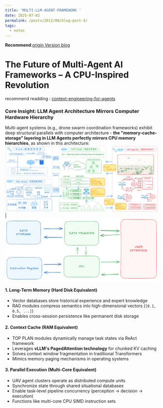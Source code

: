 ```yaml
---
title: 'MULTI-LLM-AGENT-FRAMEWORK '
date: 2025-07-02
permalink: /posts/2012/08/blog-post-4/
tags:
  - notes
---
```

**Recommend**:[origin Version blog](/_posts/2025-07-02-blog-post-5.md)
# The Future of Multi-Agent AI Frameworks – A CPU-Inspired Revolution
recommend readding : [context-engineering-for-agents](https://blog.langchain.com/context-engineering-for-agents/)
### Core Insight: LLM Agent Architecture Mirrors Computer Hardware Hierarchy  
Multi-agent systems (e.g., drone swarm coordination frameworks) exhibit deep structural parallels with computer architecture - **the "memory-cache-storage" layering in LLM Agents perfectly mirrors CPU memory hierarchies**, as shown in this architecture:  
![Drone Swarm LLM-Agent Framework](/_posts/image/横板V2.png) |
![CPU Framework](/_posts/image/cpu.png)

#### **1. Long-Term Memory (Hard Disk Equivalent)**  
- Vector databases store historical experience and expert knowledge  
- RAG modules compress semantics into high-dimensional vectors (`[0.1, 0.5, ...]`)  
- Enables cross-session persistence like permanent disk storage  

#### **2. Context Cache (RAM Equivalent)**  
- TOP PLAN modules dynamically manage task states via ReAct framework  
- Leverages **vLLM's PagedAttention technology** for chunked KV caching  
- Solves context window fragmentation in traditional Transformers  
- Mimics memory paging mechanisms in operating systems  

#### **3. Parallel Execution (Multi-Core Equivalent)**  
- UAV agent clusters operate as distributed compute units  
- Synchronize state through shared situational databases  
- Enable task-level pipeline concurrency (perception → decision → execution)  
- Functions like multi-core CPU SIMD instruction sets  

